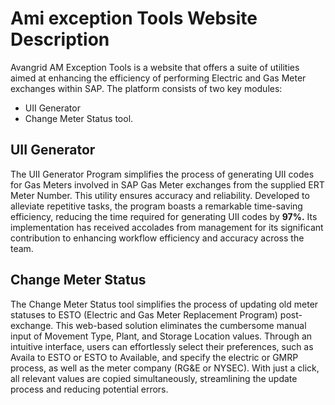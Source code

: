 # Ami exception Tools Website Description
Avangrid AM Exception Tools is a website that offers a suite of utilities aimed at enhancing the efficiency of performing Electric and Gas Meter exchanges within SAP. The platform consists of two key modules: 
- UII Generator
- Change Meter Status tool.   

## UII Generator 
The UII Generator Program simplifies the process of generating UII codes for Gas Meters involved in SAP Gas Meter exchanges from the supplied ERT Meter Number. This utility ensures accuracy and reliability. Developed to alleviate repetitive tasks, the program boasts a remarkable time-saving efficiency, reducing the time required for generating UII codes by **97%.** Its implementation has received accolades from management for its significant contribution to enhancing workflow efficiency and accuracy across the team.   

## Change Meter Status
 The Change Meter Status tool simplifies the process of updating old meter statuses to ESTO (Electric and Gas Meter Replacement Program) post-exchange. This web-based solution eliminates the cumbersome manual input of Movement Type, Plant, and Storage Location values. Through an intuitive interface, users can effortlessly select their preferences, such as Availa to ESTO or ESTO to Available, and specify the electric or GMRP process, as well as the meter company (RG&E or NYSEC). With just a click, all relevant values are copied simultaneously, streamlining the update process and reducing potential errors.

